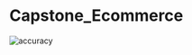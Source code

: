 # Capstone_Ecommerce


![accuracy](https://github.com/user-attachments/assets/63c96394-46ac-49f7-8cf6-1f023349af8b)

